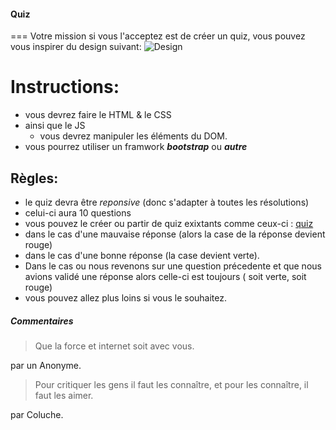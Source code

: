 #### Quiz
===
Votre mission si vous l'acceptez  est de créer un quiz, vous pouvez vous inspirer du design suivant:
![Design](./img/design_projet-1.png)
# Instructions:
+ vous devrez faire le HTML & le CSS
+ ainsi que le JS
   	+ vous devrez manipuler les éléments du DOM. 
+ vous pourrez utiliser un framwork  __*bootstrap*__ ou __*autre*__

##  Règles:
+ le quiz devra être *reponsive* (donc s'adapter à toutes les résolutions)
+ celui-ci aura 10 questions
+ vous pouvez le créer ou partir de quiz exixtants comme ceux-ci : [quiz](http://www.quiz-en-folie.com/quiz-mechants-cinema.php)
+ dans le cas d'une mauvaise réponse (alors la case de la réponse devient rouge)
+ dans le cas d'une bonne réponse (la case devient verte).
+ Dans le cas ou nous revenons sur une question précedente et que nous avions validé une réponse alors celle-ci est toujours ( soit verte, soit rouge)
+ vous pouvez allez plus loins si vous le souhaitez.




##### Commentaires
> Que la force et internet soit avec vous.

par un Anonyme.

> Pour critiquer les gens il faut les connaître, et pour les connaître, il faut les aimer.

 par Coluche.

